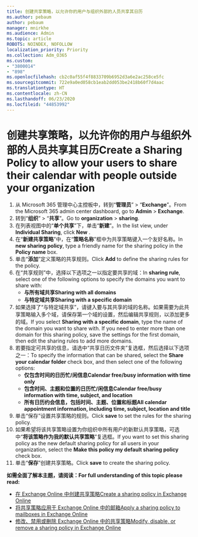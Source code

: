 ```yaml
---
title: 创建共享策略，以允许你的用户与组织外部的人员共享其日历
ms.author: pebaum
author: pebaum
manager: mnirkhe
ms.audience: Admin
ms.topic: article
ROBOTS: NOINDEX, NOFOLLOW
localization_priority: Priority
ms.collection: Adm_O365
ms.custom:
- "3800014"
- "898"
ms.openlocfilehash: cb2c0af55f4f8833709b6952d3a6e2ac258ce5fc
ms.sourcegitcommit: 722e9a0ed058cb1eab2dd053be2418b60f7d4aac
ms.translationtype: HT
ms.contentlocale: zh-CN
ms.lasthandoff: 06/23/2020
ms.locfileid: "44853992"
---
```

# <a name="create-a-sharing-policy-to-allow-your-users-to-share-their-calendar-with-people-outside-your-organization"></a><span data-ttu-id="7cab1-102">创建共享策略，以允许你的用户与组织外部的人员共享其日历</span><span class="sxs-lookup"><span data-stu-id="7cab1-102">Create a Sharing Policy to allow your users to share their calendar with people outside your organization</span></span>

1. <span data-ttu-id="7cab1-103">从 Microsoft 365 管理中心主控板中，转到“**管理员**” > “**Exchange**”。</span><span class="sxs-lookup"><span data-stu-id="7cab1-103">From the Microsoft 365 admin center dashboard, go to **Admin** > **Exchange**.</span></span>
2. <span data-ttu-id="7cab1-104">转到“**组织**” > “**共享**”。</span><span class="sxs-lookup"><span data-stu-id="7cab1-104">Go to **organization** > **sharing**.</span></span>
3. <span data-ttu-id="7cab1-105">在列表视图中的“**单个共享**”下，单击“**新建**”。</span><span class="sxs-lookup"><span data-stu-id="7cab1-105">In the list view, under **Individual Sharing**, click **New** .</span></span>
4. <span data-ttu-id="7cab1-106">在“**新建共享策略**”中，在“**策略名称**”框中为共享策略键入一个友好名称。</span><span class="sxs-lookup"><span data-stu-id="7cab1-106">In **new sharing policy**, type a friendly name for the sharing policy in the **Policy name** box.</span></span>
5. <span data-ttu-id="7cab1-107">单击“**添加**”定义策略的共享规则。</span><span class="sxs-lookup"><span data-stu-id="7cab1-107">Click **Add**  to define the sharing rules for the policy.</span></span>
6. <span data-ttu-id="7cab1-108">在“共享规则”中，选择以下选项之一以指定要共享的域：</span><span class="sxs-lookup"><span data-stu-id="7cab1-108">In **sharing rule**, select one of the following options to specify the domains you want to share with:</span></span>
    - <span data-ttu-id="7cab1-109">**与所有域共享**</span><span class="sxs-lookup"><span data-stu-id="7cab1-109">**Sharing with all domains**</span></span>
    - <span data-ttu-id="7cab1-110">**与特定域共享**</span><span class="sxs-lookup"><span data-stu-id="7cab1-110">**Sharing with a specific domain**</span></span>
8. <span data-ttu-id="7cab1-p101">如果选择了“与特定域共享”，请键入要与其共享的域的名称。如果需要为此共享策略输入多个域，请保存第一个域的设置，然后编辑共享规则，以添加更多的域。</span><span class="sxs-lookup"><span data-stu-id="7cab1-p101">If you select **Sharing with a specific domain**, type the name of the domain you want to share with. If you need to enter more than one domain for this sharing policy, save the settings for the first domain, then edit the sharing rules to add more domains.</span></span>
9. <span data-ttu-id="7cab1-113">若要指定可共享的信息，请选中“共享日历文件夹”复选框，然后选择以下选项之一：</span><span class="sxs-lookup"><span data-stu-id="7cab1-113">To specify the information that can be shared, select the **Share your calendar folder** check box, and then select one of the following options:</span></span>
    - <span data-ttu-id="7cab1-114">**仅包含时间的日历忙/闲信息**</span><span class="sxs-lookup"><span data-stu-id="7cab1-114">**Calendar free/busy information with time only**</span></span>
    - <span data-ttu-id="7cab1-115">**包含时间、主题和位置的日历忙/闲信息**</span><span class="sxs-lookup"><span data-stu-id="7cab1-115">**Calendar free/busy information with time, subject, and location**</span></span>
    - <span data-ttu-id="7cab1-116">**所有日历约会信息，包括时间、主题、位置和标题**</span><span class="sxs-lookup"><span data-stu-id="7cab1-116">**All calendar appointment information, including time, subject, location and title**</span></span>
11. <span data-ttu-id="7cab1-117">单击“保存”设置共享策略的规则。</span><span class="sxs-lookup"><span data-stu-id="7cab1-117">Click **save** to set the rules for the sharing policy.</span></span>
12. <span data-ttu-id="7cab1-118">如果希望将该共享策略设置为你组织中所有用户的新默认共享策略，可选中“**将该策略作为我的默认共享策略**”复选框。</span><span class="sxs-lookup"><span data-stu-id="7cab1-118">If you want to set this sharing policy as the new default sharing policy for all users in your organization, select the **Make this policy my default sharing policy** check box.</span></span>
13. <span data-ttu-id="7cab1-119">单击“**保存**”创建共享策略。</span><span class="sxs-lookup"><span data-stu-id="7cab1-119">Click **save** to create the sharing policy.</span></span>  

<span data-ttu-id="7cab1-120">**如需全面了解本主题，请阅读：**</span><span class="sxs-lookup"><span data-stu-id="7cab1-120">**For full understanding of this topic please read:**</span></span>

- [<span data-ttu-id="7cab1-121">在 Exchange Online 中创建共享策略</span><span class="sxs-lookup"><span data-stu-id="7cab1-121">Create a sharing policy in Exchange Online</span></span>](https://docs.microsoft.com/exchange/sharing/sharing-policies/create-a-sharing-policy)
- [<span data-ttu-id="7cab1-122">将共享策略应用于 Exchange Online 中的邮箱</span><span class="sxs-lookup"><span data-stu-id="7cab1-122">Apply a sharing policy to mailboxes in Exchange Online</span></span>](https://docs.microsoft.com/exchange/sharing/sharing-policies/apply-a-sharing-policy)
- [<span data-ttu-id="7cab1-123">修改、禁用或删除 Exchange Online 中的共享策略</span><span class="sxs-lookup"><span data-stu-id="7cab1-123">Modify, disable, or remove a sharing policy in Exchange Online</span></span>](https://docs.microsoft.com/exchange/sharing/sharing-policies/modify-a-sharing-policy)
